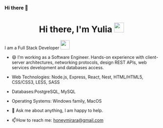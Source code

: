 ### Hi there 👋
<h1 align="center">Hi there, I'm Yulia <img
src="https://github.com/blackcater/blackcater/raw/main/images/Hi.gif" height="32"/></h1>
I am a Full Stack Developer <img src="https://media.giphy.com/media/WUlplcMpOCEmTGBtBW/giphy.gif" width="30"> 

- 😄 I’m working as a Software Engineer. Hands-on experience with client-server architectures, networking protocols, design REST APIs, web services development and databases access.

- Web Technologies: Node.js, Express, React, Nest, HTML/HTML5, CSS/CSS3, LESS, SASS
- Databases:PostgreSQL, MySQL
- Operating Systems: Windows family, MacOS

- 💬 Ask me about anything, I am happy to help.

- :mailbox:How to reach me: honeymirara@gmail.com
